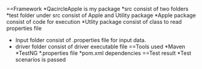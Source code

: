==Framework
*QacircleApple is my package
*src consist of two folders
*test folder under src consist of Apple and Utility package
*Apple package consist of code for execution
*Utlity package consist of class to read properties file
* Input folder consist of .properties file for input data.
* driver folder consist of driver executable file
==Tools used
*Maven
*TestNG
*.properties file
*pom.xml dependencies
==Test result
*Test scenarios is passed
